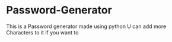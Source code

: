 # Password-Generator
This is a Password generator made using python U can add more Characters to it if you want to
